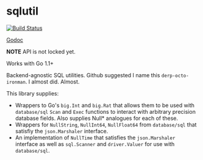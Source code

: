 sqlutil
=======

[![Build Status](https://travis-ci.org/modcloth/sqlutil.png?branch=master)](https://travis-ci.org/modcloth/sqlutil)

[Godoc](https://godoc.org/github.com/modcloth/sqlutil)

**NOTE** API is not locked yet.

Works with Go 1.1+

Backend-agnostic SQL utilities.  Github suggested I name this
`derp-octo-ironman`.  I almost did. Almost.

This library supplies:
- Wrappers to Go's `big.Int` and `big.Rat` that
  allows them to be used with `database/sql` `Scan` and `Exec` functions
  to interact with arbitrary precision database fields. Also supplies
  Null\* analogues for each of these.
- Wrappers for `NullString`, `NullInt64`, `NullFloat64` from
  `database/sql` that satisfiy the `json.Marshaler` interface.
- An implementation of `NullTime` that satisfies the `json.Marshaler`
  interface as well as `sql.Scanner` and `driver.Valuer` for use with
  `database/sql`.
